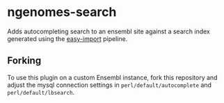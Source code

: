 # ngenomes-search
Adds autocompleting search to an ensembl site against a search index generated using the [easy-import](http://easy-import.readme.io) pipeline.

## Forking
To use this plugin on a custom Ensembl instance, fork this repository and adjust the mysql connection settings in ``perl/default/autocomplete`` and ``perl/default/lbsearch``.
